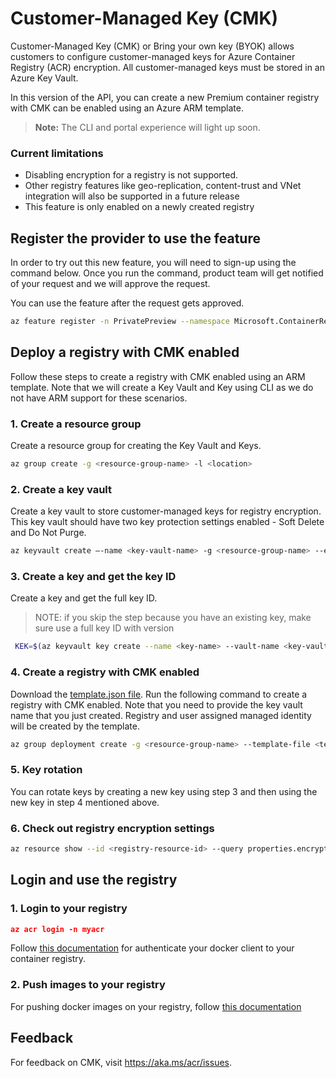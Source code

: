 # Customer-Managed Key (CMK)

Customer-Managed Key (CMK) or Bring your own key (BYOK) allows customers to configure customer-managed keys for Azure Container Registry (ACR) encryption. All customer-managed keys must be stored in an Azure Key Vault.

In this version of the API, you can create a new Premium container registry with CMK can be enabled using an Azure ARM template. 

> **Note:** The  CLI  and portal experience will light up soon.

### Current limitations

* Disabling encryption for a registry is not supported.
* Other registry features like geo-replication, content-trust and VNet integration will also be supported in a future release
* This feature is only enabled on a newly created registry

## Register the provider to use the feature

In order to try out this new feature, you will need to sign-up using the command below. Once you run the command, product team will get notified of your request and we will approve the request.

You can use the feature after the request gets approved.

```bash
az feature register -n PrivatePreview --namespace Microsoft.ContainerRegistry --subscription <subscriptionId>
```

## Deploy a registry with CMK enabled

Follow these steps to create a registry with CMK enabled using an ARM template. Note that we will create a Key Vault and Key using CLI as we do not have ARM support for these scenarios.

### 1. Create a resource group

Create a resource group for creating the Key Vault and Keys.

```bash
az group create -g <resource-group-name> -l <location>
```

### 2. Create a key vault

Create a key vault to store customer-managed keys for registry encryption. This key vault should have two key protection settings enabled - Soft Delete and Do Not Purge. 

```bash
az keyvault create –-name <key-vault-name> -g <resource-group-name> --enable-soft-delete --enable-purge-protection
```

### 3. Create a key and get the key ID

Create a key and get the full key ID. 
> NOTE: if you skip the step because you have an existing key, make sure use a full key ID with version

```bash
 KEK=$(az keyvault key create --name <key-name> --vault-name <key-vault-name> --query key.kid -o tsv)
 ```

### 4. Create a registry with CMK enabled

Download the [template.json file](https://github.com/Azure/acr/blob/master/docs/CMK/template.json). Run the following command to create a registry with CMK enabled. Note that you need to provide the key vault name that you just created. Registry and user assigned managed identity will be created by the template.

```bash
az group deployment create -g <resource-group-name> --template-file <template.json> --parameters vault_name=<key-vault-name> registry_name=<registry-name> identity_name=<managed-identity> kek_id=$KEK
```

### 5. Key rotation

You can rotate keys by creating a new key using step 3 and then using the new key in step 4 mentioned above.

### 6. Check out registry encryption settings

```bash
az resource show --id <registry-resource-id> --query properties.encryption --api-version 2019-12-01-preview
```

## Login and use the registry

### 1. Login to your registry

```json
az acr login -n myacr
```

Follow [this documentation](https://docs.microsoft.com/en-us/azure/container-registry/container-registry-authentication) for authenticate your docker client to your container registry.

### 2. Push images to your registry

For pushing docker images on your registry, follow [this documentation](https://docs.microsoft.com/en-us/azure/container-registry/container-registry-get-started-docker-cli)

## Feedback

For feedback on CMK, visit https://aka.ms/acr/issues.
